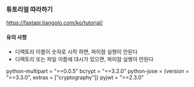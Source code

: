 ### 튜토리얼 따라하기

https://fastapi.tiangolo.com/ko/tutorial/


#### 유의 사항

* 디렉토리 이름이 숫자로 시작 하면, 파이참 실행이 안된다
* 디렉토리 또는 파일 이름에 대시가 있으면, 파이참 실행이 안된다

python-multipart = "==0.0.5"
bcrypt = "==3.2.0"
python-jose = {version = "==3.3.0", extras = ["cryptography"]}
pyjwt = "==2.3.0"